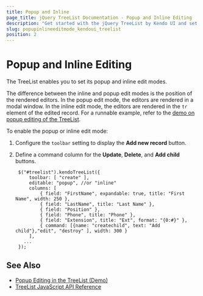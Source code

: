 ```yaml
---
title: Popup and Inline
page_title: jQuery TreeList Documentation - Popup and Inline Editing
description: "Get started with the jQuery TreeList by Kendo UI and set the widget in popup or inline edit mode."
slug: popupinlineeditmode_kendoui_treelist
position: 2
---
```


# Popup and Inline Editing

The TreeList enables you to set its popup and inline edit modes.

The difference between the inline and popup edit modes is the position of the rendered editors. In the popup edit mode, the editors are rendered in a modal window. In the inline edit mode, the editors are rendered in the `tr` element of the edited record. For a runnable example, refer to the [demo on popup editing of the TreeList](https://demos.telerik.com/kendo-ui/treelist/editing-popup).

To enable the popup or inline edit mode:

1. Configure the `toolbar` setting to display the **Add new record** button.
1. Define a command column for the **Update**, **Delete**, and **Add child** buttons.

        $("#treelist").kendoTreeList({
            toolbar: [ "create" ],
            editable: "popup", //or "inline"
            columns: [
                { field: "FirstName", expandable: true, title: "First Name", width: 250 },
                { field: "LastName", title: "Last Name" },
                { field: "Position" },
                { field: "Phone", title: "Phone" },
                { field: "Extension", title: "Ext", format: "{0:#}" },
                { command: [{name: "createchild", text: "Add child"},"edit", "destroy" ], width: 300 }
            ],
          ...
        });

## See Also

* [Popup Editing in the TreeList (Demo)](https://demos.telerik.com/kendo-ui/treelist/editing-popup)
* [TreeList JavaScript API Reference](/api/javascript/ui/treelist)
